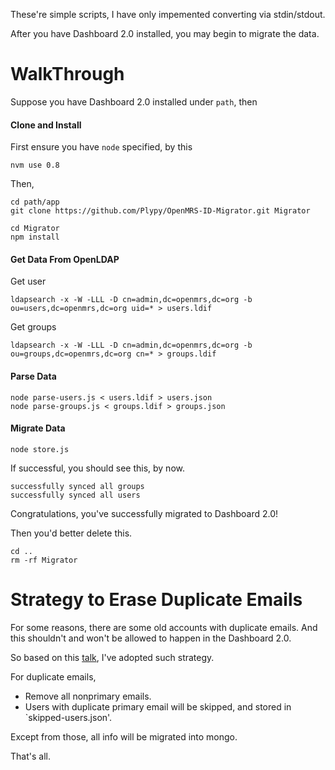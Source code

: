 These're simple scripts, I have only impemented converting via stdin/stdout.

After you have Dashboard 2.0 installed, you may begin to migrate the data.

# WalkThrough
Suppose you have Dashboard 2.0 installed under `path`, then

#### Clone and Install

First ensure you have `node` specified, by this

    nvm use 0.8

Then,

    cd path/app
    git clone https://github.com/Plypy/OpenMRS-ID-Migrator.git Migrator

    cd Migrator
    npm install


#### Get Data From OpenLDAP
Get user

    ldapsearch -x -W -LLL -D cn=admin,dc=openmrs,dc=org -b ou=users,dc=openmrs,dc=org uid=* > users.ldif

Get groups

    ldapsearch -x -W -LLL -D cn=admin,dc=openmrs,dc=org -b ou=groups,dc=openmrs,dc=org cn=* > groups.ldif

#### Parse Data

    node parse-users.js < users.ldif > users.json
    node parse-groups.js < groups.ldif > groups.json

#### Migrate Data

    node store.js

If successful, you should see this, by now.
~~~
successfully synced all groups
successfully synced all users
~~~

Congratulations, you've successfully migrated to Dashboard 2.0! 

Then you'd better delete this.

    cd ..
    rm -rf Migrator

# Strategy to Erase Duplicate Emails

For some reasons, there are some old accounts with duplicate emails. And this shouldn't and won't be allowed to happen in the Dashboard 2.0.

So based on this [talk](https://talk.openmrs.org/t/migration-accounts-with-the-same-email-address/407), I've adopted such strategy.

For duplicate emails,

+ Remove all nonprimary emails.
+ Users with duplicate primary email will be skipped, and stored in `skipped-users.json'.

Except from those, all info will be migrated into mongo.

That's all.
